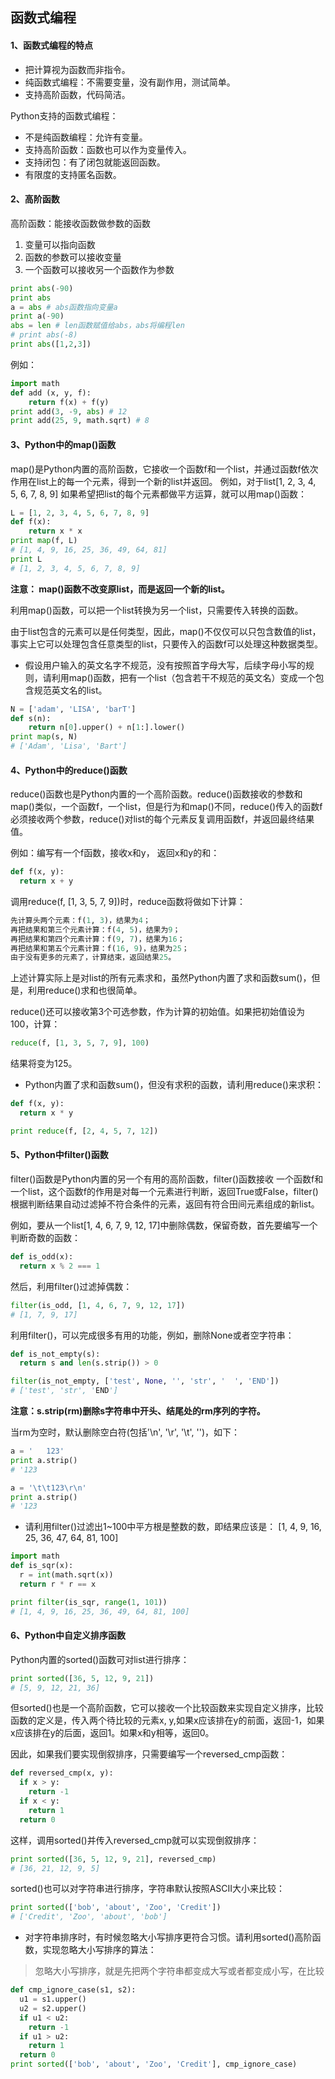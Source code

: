 ## 函数式编程

#### 1、函数式编程的特点

* 把计算视为函数而非指令。
* 纯函数式编程：不需要变量，没有副作用，测试简单。
* 支持高阶函数，代码简洁。

Python支持的函数式编程：

* 不是纯函数编程：允许有变量。
* 支持高阶函数：函数也可以作为变量传入。
* 支持闭包：有了闭包就能返回函数。
* 有限度的支持匿名函数。

#### 2、高阶函数

高阶函数：能接收函数做参数的函数

1. 变量可以指向函数
2. 函数的参数可以接收变量
3. 一个函数可以接收另一个函数作为参数

```Python {.line-numbers}
print abs(-90)
print abs
a = abs # abs函数指向变量a
print a(-90)
abs = len # len函数赋值给abs，abs将编程len
# print abs(-8)
print abs([1,2,3])
```

例如：

```Python {.line-numbers}
import math
def add (x, y, f): 
    return f(x) + f(y)
print add(3, -9, abs) # 12
print add(25, 9, math.sqrt) # 8
```

#### 3、Python中的map()函数

map()是Python内置的高阶函数，它接收一个函数f和一个list，并通过函数f依次作用在list上的每一个元素，得到一个新的list并返回。
例如，对于list[1, 2, 3, 4, 5, 6, 7, 8, 9]
如果希望把list的每个元素都做平方运算，就可以用map()函数：
```Python {.line-number}
L = [1, 2, 3, 4, 5, 6, 7, 8, 9]
def f(x):
    return x * x
print map(f, L)
# [1, 4, 9, 16, 25, 36, 49, 64, 81]
print L
# [1, 2, 3, 4, 5, 6, 7, 8, 9]
```
**注意： map()函数不改变原list，而是返回一个新的list。**

利用map()函数，可以把一个list转换为另一个list，只需要传入转换的函数。

由于list包含的元素可以是任何类型，因此，map()不仅仅可以只包含数值的list，事实上它可以处理包含任意类型的list，只要传入的函数f可以处理这种数据类型。

* 假设用户输入的英文名字不规范，没有按照首字母大写，后续字母小写的规则，请利用map()函数，把有一个list（包含若干不规范的英文名）变成一个包含规范英文名的list。

```Python {.line-number}
N = ['adam', 'LISA', 'barT']
def s(n):
    return n[0].upper() + n[1:].lower()
print map(s, N)
# ['Adam', 'Lisa', 'Bart']
```
#### 4、Python中的reduce()函数

reduce()函数也是Python内置的一个高阶函数。reduce()函数接收的参数和map()类似，一个函数f，一个list，但是行为和map()不同，reduce()传入的函数f必须接收两个参数，reduce()对list的每个元素反复调用函数f，并返回最终结果值。

例如：编写有一个f函数，接收x和y， 返回x和y的和：
```Python {.line-numers}
def f(x, y):
  return x + y
```
调用reduce(f, [1, 3, 5, 7, 9])时，reduce函数将做如下计算：
```Python {.line-numbers}
先计算头两个元素：f(1, 3)，结果为4；
再把结果和第三个元素计算：f(4, 5)，结果为9；
再把结果和第四个元素计算：f(9, 7)，结果为16；
再把结果和第五个元素计算：f(16, 9)，结果为25；
由于没有更多的元素了，计算结束，返回结果25。
```
上述计算实际上是对list的所有元素求和，虽然Python内置了求和函数sum()，但是，利用reduce()求和也很简单。

reduce()还可以接收第3个可选参数，作为计算的初始值。如果把初始值设为100，计算：
```Python {.line-numers}
reduce(f, [1, 3, 5, 7, 9], 100)
```
结果将变为125。

* Python内置了求和函数sum()，但没有求积的函数，请利用reduce()来求积：

```Python {.line-numbers}
def f(x, y):
  return x * y

print reduce(f, [2, 4, 5, 7, 12])
```
 
#### 5、Python中filter()函数

filter()函数是Python内置的另一个有用的高阶函数，filter()函数接收 一个函数f和一个list，这个函数f的作用是对每一个元素进行判断，返回True或False，filter()根据判断结果自动过滤掉不符合条件的元素，返回有符合田间元素组成的新list。

例如，要从一个list[1, 4, 6, 7, 9, 12, 17]中删除偶数，保留奇数，首先要编写一个判断奇数的函数：
```Python {.line-numbers}
def is_odd(x):
  return x % 2 === 1
```
然后，利用filter()过滤掉偶数：
```Python {.line-numbers}
filter(is_odd, [1, 4, 6, 7, 9, 12, 17])
# [1, 7, 9, 17]
```
利用filter()，可以完成很多有用的功能，例如，删除None或者空字符串：
```Python {.line-numbers}
def is_not_empty(s):
  return s and len(s.strip()) > 0

filter(is_not_empty, ['test', None, '', 'str', '  ', 'END'])
# ['test', 'str', 'END']
```

**注意：s.strip(rm)删除s字符串中开头、结尾处的rm序列的字符。**

当rm为空时，默认删除空白符(包括'\n', '\r', '\t', '')，如下：
```Python {.line-numbers}
a = '   123'
print a.strip()
# '123
```
```Python {.line-numbers}
a = '\t\t123\r\n'
print a.strip()
# '123
```

* 请利用filter()过滤出1~100中平方根是整数的数，即结果应该是：
[1, 4, 9, 16, 25, 36, 47, 64, 81, 100]

```Python {.line-numbers}
import math
def is_sqr(x):
  r = int(math.sqrt(x))
  return r * r == x

print filter(is_sqr, range(1, 101))
# [1, 4, 9, 16, 25, 36, 49, 64, 81, 100]
```

#### 6、Python中自定义排序函数

Python内置的sorted()函数可对list进行排序：

```Python {.line-numbers}
print sorted([36, 5, 12, 9, 21])
# [5, 9, 12, 21, 36]
```
但sorted()也是一个高阶函数，它可以接收一个比较函数来实现自定义排序，比较函数的定义是，传入两个待比较的元素x, y,如果x应该排在y的前面，返回-1，如果x应该排在y的后面，返回1。如果x和y相等，返回0。

因此，如果我们要实现倒叙排序，只需要编写一个reversed_cmp函数：
```Python {.line-numbers}
def reversed_cmp(x, y):
  if x > y:
    return -1
  if x < y:
    return 1
  return 0
```
这样，调用sorted()并传入reversed_cmp就可以实现倒叙排序：
```Python {.line-numbers}
print sorted([36, 5, 12, 9, 21], reversed_cmp)
# [36, 21, 12, 9, 5]
```

sorted()也可以对字符串进行排序，字符串默认按照ASCII大小来比较：
```Python {.line-numbers}
print sorted(['bob', 'about', 'Zoo', 'Credit'])
# ['Credit', 'Zoo', 'about', 'bob']
```

* 对字符串排序时，有时候忽略大小写排序更符合习惯。请利用sorted()高阶函数，实现忽略大小写排序的算法：
> 忽略大小写排序，就是先把两个字符串都变成大写或者都变成小写，在比较
```Python {.line-numbers}
def cmp_ignore_case(s1, s2):
  u1 = s1.upper()
  u2 = s2.upper()
  if u1 < u2:
    return -1
  if u1 > u2:
    return 1
  return 0
print sorted(['bob', 'about', 'Zoo', 'Credit'], cmp_ignore_case)
```